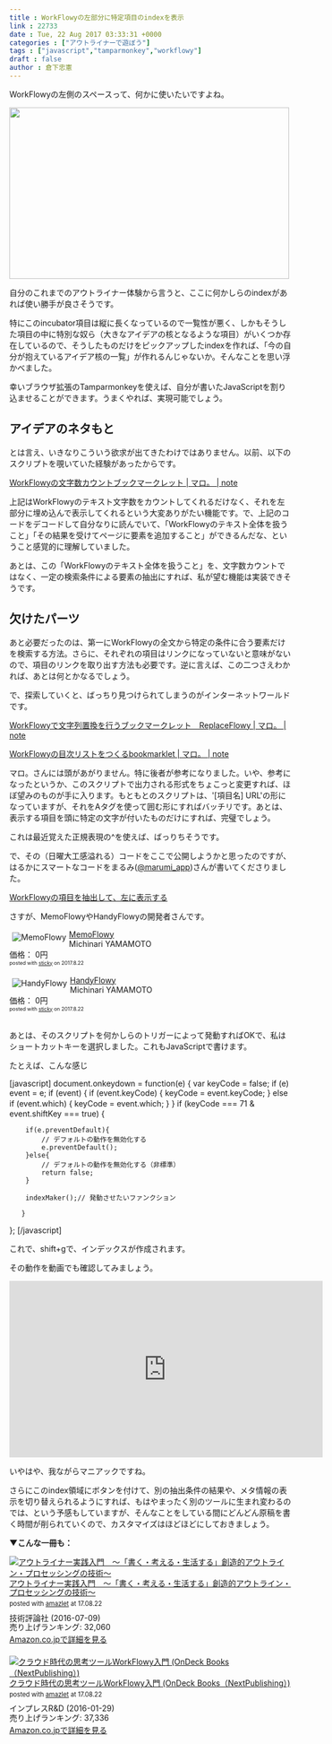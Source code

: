 ```yaml
---
title : WorkFlowyの左部分に特定項目のindexを表示
link : 22733
date : Tue, 22 Aug 2017 03:33:31 +0000
categories : ["アウトライナーで遊ぼう"]
tags : ["javascript","tamparmonkey","workflowy"]
draft : false
author : 倉下忠憲
---
```


WorkFlowyの左側のスペースって、何かに使いたいですよね。

<a href="https://rashita.net/blog/?attachment_id=22734" rel="attachment wp-att-22734"><img src="https://rashita.net/blog/wp-content/uploads/2017/08/screenshot-16-500x306.png" alt="" width="500" height="306" class="alignnone size-medium wp-image-22734" /></a>

自分のこれまでのアウトライナー体験から言うと、ここに何かしらのindexがあれば使い勝手が良さそうです。

特にこのincubator項目は縦に長くなっているので一覧性が悪く、しかもそうした項目の中に特別な奴ら（大きなアイデアの核となるような項目）がいくつか存在しているので、そうしたものだけをピックアップしたindexを作れば、「今の自分が抱えているアイデア核の一覧」が作れるんじゃないか。そんなことを思い浮かべました。

幸いブラウザ拡張のTamparmonkeyを使えば、自分が書いたJavaScriptを割り込ませることができます。うまくやれば、実現可能でしょう。

<h2>アイデアのネタもと</h2>

とは言え、いきなりこういう欲求が出てきたわけではありません。以前、以下のスクリプトを覗いていた経験があったからです。

<a href="https://note.mu/maro_draft/n/n6487afd187c0">WorkFlowyの文字数カウントブックマークレット | マロ。 | note</a>

上記はWorkFlowyのテキスト文字数をカウントしてくれるだけなく、それを左部分に埋め込んで表示してくれるという大変ありがたい機能です。で、上記のコードをデコードして自分なりに読んでいて、「WorkFlowyのテキスト全体を扱うこと」「その結果を受けてページに要素を追加すること」ができるんだな、ということ感覚的に理解していました。

あとは、この「WorkFlowyのテキスト全体を扱うこと」を、文字数カウントではなく、一定の検索条件による要素の抽出にすれば、私が望む機能は実装できそうです。

<h2>欠けたパーツ</h2>

あと必要だったのは、第一にWorkFlowyの全文から特定の条件に合う要素だけを検索する方法。さらに、それぞれの項目はリンクになっていないと意味がないので、項目のリンクを取り出す方法も必要です。逆に言えば、この二つさえわかれば、あとは何とかなるでしょう。

で、探索していくと、ばっちり見つけられてしまうのがインターネットワールドです。

<a href="https://note.mu/maro_draft/n/n05629502bb41?creator_urlname=maro_draft">WorkFlowyで文字列置換を行うブックマークレット　ReplaceFlowy | マロ。 | note</a>

<a href="https://note.mu/maro_draft/n/n801215fbf65e?creator_urlname=maro_draft">WorkFlowyの目次リストをつくるbookmarklet | マロ。 | note</a>

マロ。さんには頭があがりません。特に後者が参考になりました。いや、参考になったというか、このスクリプトで出力される形式をちょこっと変更すれば、ほぼ望みのものが手に入ります。もともとのスクリプトは、'[項目名] URL'の形になっていますが、それをAタグを使って囲む形にすればバッチリです。あとは、表示する項目を頭に特定の文字が付いたものだけにすれば、完璧でしょう。

これは最近覚えた正規表現の^を使えば、ばっりちそうです。

で、その（日曜大工感溢れる）コードをここで公開しようかと思ったのですが、はるかにスマートなコードをまるみ(<a href="https://twitter.com/marumi_app">@marumi_app</a>)さんが書いてくださりました。

<a href="https://marumi.nap.jp/blog/post/2017/0821-workflowy_leftpanel/">WorkFlowyの項目を抽出して、左に表示する</a>

さすが、MemoFlowyやHandyFlowyの開発者さんです。

<div class="sticky-itslink"><a href="https://itunes.apple.com/jp/app/memoflowy/id1052582668?mt=8&uo=4&at=11l4y8" rel="nofollow" target="_blank"><img src="http://is1.mzstatic.com/image/thumb/Purple122/v4/c9/d3/a0/c9d3a099-5861-6ffb-09d3-574bce05ca6a/source/60x60bb.jpg" style="border-style:none;float:left;margin:5px;" alt="MemoFlowy" title="MemoFlowy" ></a><div class="sticky-itslinktext"><a href="https://itunes.apple.com/jp/app/memoflowy/id1052582668?mt=8&uo=4&at=11l4y8" rel="nofollow" target="_blank">MemoFlowy</a><br>Michinari YAMAMOTO<br>価格： 0円<br><span style="font-size:xx-small;">posted with <a href="http://sticky.linclip.com/linkmaker/" target="_blank">sticky</a> on 2017.8.22</span></div><br style="clear:left;" ></div> 

<div class="sticky-itslink"><a href="https://itunes.apple.com/jp/app/handyflowy/id1080279196?mt=8&uo=4&at=11l4y8" rel="nofollow" target="_blank"><img src="http://is5.mzstatic.com/image/thumb/Purple117/v4/92/b6/df/92b6df7b-04a9-4f56-da13-59503d81691d/source/60x60bb.jpg" style="border-style:none;float:left;margin:5px;" alt="HandyFlowy" title="HandyFlowy" ></a><div class="sticky-itslinktext"><a href="https://itunes.apple.com/jp/app/handyflowy/id1080279196?mt=8&uo=4&at=11l4y8" rel="nofollow" target="_blank">HandyFlowy</a><br>Michinari YAMAMOTO<br>価格： 0円<br><span style="font-size:xx-small;">posted with <a href="http://sticky.linclip.com/linkmaker/" target="_blank">sticky</a> on 2017.8.22</span></div><br style="clear:left;" ></div> 

あとは、そのスクリプトを何かしらのトリガーによって発動すればOKで、私はショートカットキーを選択しました。これもJavaScriptで書けます。

たとえば、こんな感じ

[javascript]
document.onkeydown = function(e) {
    var keyCode = false;
    if (e) event = e;
    if (event) {
        if (event.keyCode) {
            keyCode = event.keyCode;
        } else if (event.which) {
            keyCode = event.which;
        }
    }
    if (keyCode === 71 &amp;　event.shiftKey === true) {

        if(e.preventDefault){
			// デフォルトの動作を無効化する
			e.preventDefault();
		}else{
			// デフォルトの動作を無効化する（非標準）
			return false;
		}

        indexMaker();// 発動させたいファンクション

       }
};
[/javascript]

これで、shift+gで、インデックスが作成されます。

その動作を動画でも確認してみましょう。

<iframe width="560" height="315" src="https://www.youtube.com/embed/wdLeuBXjKoA" frameborder="0" allowfullscreen></iframe>

いやはや、我ながらマニアックですね。

さらにこのindex領域にボタンを付けて、別の抽出条件の結果や、メタ情報の表示を切り替えられるようにすれば、もはやまったく別のツールに生まれ変わるのでは、という予感もしていますが、そんなことをしている間にどんどん原稿を書く時間が削られていくので、カスタマイズはほどほどにしておきましょう。

<strong>▼こんな一冊も：</strong>

<div class="amazlet-box" style="margin-bottom:20px;"><div class="amazlet-image" style="float:left;margin:0px 12px 1px 0px;"><a href="http://www.amazon.co.jp/exec/obidos/ASIN/B01I0TZWUK/rashita1000-22/ref=nosim/" name="amazletlink" target="_blank"><img src="https://images-fe.ssl-images-amazon.com/images/I/51HoJpXhvnL._SL160_.jpg" alt="アウトライナー実践入門　～「書く・考える・生活する」創造的アウトライン・プロセッシングの技術～" style="border: none;" /></a></div><div class="amazlet-info" style="line-height:120%; margin-bottom: 10px"><div class="amazlet-name" style="margin-bottom:10px;line-height:120%"><a href="http://www.amazon.co.jp/exec/obidos/ASIN/B01I0TZWUK/rashita1000-22/ref=nosim/" name="amazletlink" target="_blank">アウトライナー実践入門　～「書く・考える・生活する」創造的アウトライン・プロセッシングの技術～</a><div class="amazlet-powered-date" style="font-size:80%;margin-top:5px;line-height:120%">posted with <a href="http://www.amazlet.com/" title="amazlet" target="_blank">amazlet</a> at 17.08.22</div></div><div class="amazlet-detail">技術評論社 (2016-07-09)<br />売り上げランキング: 32,060<br /></div><div class="amazlet-sub-info" style="float: left;"><div class="amazlet-link" style="margin-top: 5px"><a href="http://www.amazon.co.jp/exec/obidos/ASIN/B01I0TZWUK/rashita1000-22/ref=nosim/" name="amazletlink" target="_blank">Amazon.co.jpで詳細を見る</a></div></div></div><div class="amazlet-footer" style="clear: left"></div></div>

<div class="amazlet-box" style="margin-bottom:20px;"><div class="amazlet-image" style="float:left;margin:0px 12px 1px 0px;"><a href="http://www.amazon.co.jp/exec/obidos/ASIN/B01AXRCDU4/rashita1000-22/ref=nosim/" name="amazletlink" target="_blank"><img src="https://images-fe.ssl-images-amazon.com/images/I/51ymv5zS94L._SL160_.jpg" alt="クラウド時代の思考ツールWorkFlowy入門 (OnDeck Books（NextPublishing）)" style="border: none;" /></a></div><div class="amazlet-info" style="line-height:120%; margin-bottom: 10px"><div class="amazlet-name" style="margin-bottom:10px;line-height:120%"><a href="http://www.amazon.co.jp/exec/obidos/ASIN/B01AXRCDU4/rashita1000-22/ref=nosim/" name="amazletlink" target="_blank">クラウド時代の思考ツールWorkFlowy入門 (OnDeck Books（NextPublishing）)</a><div class="amazlet-powered-date" style="font-size:80%;margin-top:5px;line-height:120%">posted with <a href="http://www.amazlet.com/" title="amazlet" target="_blank">amazlet</a> at 17.08.22</div></div><div class="amazlet-detail">インプレスR&D (2016-01-29)<br />売り上げランキング: 37,336<br /></div><div class="amazlet-sub-info" style="float: left;"><div class="amazlet-link" style="margin-top: 5px"><a href="http://www.amazon.co.jp/exec/obidos/ASIN/B01AXRCDU4/rashita1000-22/ref=nosim/" name="amazletlink" target="_blank">Amazon.co.jpで詳細を見る</a></div></div></div><div class="amazlet-footer" style="clear: left"></div></div>

